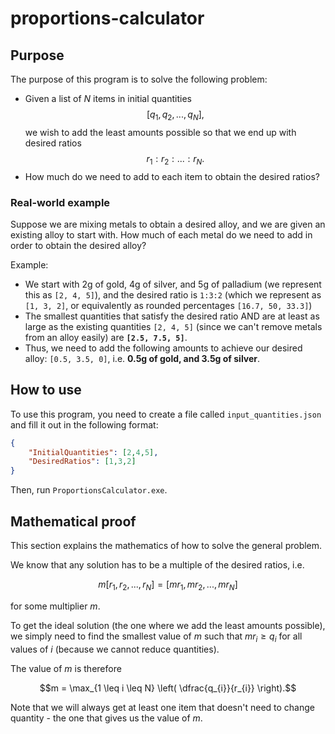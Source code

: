 # proportions-calculator

## Purpose

The purpose of this program is to solve the following problem:

- Given a list of $N$ items in initial quantities
  $$[ q_{1}, q_{2}, ... , q_{N} ],$$
  we wish to add the least amounts possible so that we end up with desired ratios
  $$r_{1} : r_{2} : ... : r_{N}.$$
- How much do we need to add to each item to obtain the desired ratios?

### Real-world example

Suppose we are mixing metals to obtain a desired alloy, and we are given an existing alloy to start with. How much of each metal do we need to add in order to obtain the desired alloy?

Example:

- We start with 2g of gold, 4g of silver, and 5g of palladium (we represent this as `[2, 4, 5]`), and the desired ratio is `1:3:2` (which we represent as `[1, 3, 2]`, or equivalently as rounded percentages `[16.7, 50, 33.3]`)
- The smallest quantities that satisfy the desired ratio AND are at least as large as the existing quantities `[2, 4, 5]` (since we can't remove metals from an alloy easily) are **`[2.5, 7.5, 5]`**.
- Thus, we need to add the following amounts to achieve our desired alloy: `[0.5, 3.5, 0]`, i.e. **0.5g of gold, and 3.5g of silver**.


## How to use

To use this program, you need to create a file called `input_quantities.json` and fill it out in the following format:

```json
{
    "InitialQuantities": [2,4,5],
    "DesiredRatios": [1,3,2]
}
```

Then, run `ProportionsCalculator.exe`.

## Mathematical proof

This section explains the mathematics of how to solve the general problem.

We know that any solution has to be a multiple of the desired ratios, i.e.

$$m[r_{1}, r_{2}, ... , r_{N}] = [mr_{1}, mr_{2}, ... , mr_{N}]$$

for some multiplier $m$.

To get the ideal solution (the one where we add the least amounts possible), we simply need to find the smallest value of $m$ such that $mr_{i} \geq q_{i}$ for all values of $i$ (because we cannot reduce quantities).

The value of $m$ is therefore

$$m = \max_{1 \leq i \leq N} \left( \dfrac{q_{i}}{r_{i}} \right).$$

Note that we will always get at least one item that doesn't need to change quantity - the one that gives us the value of $m$.